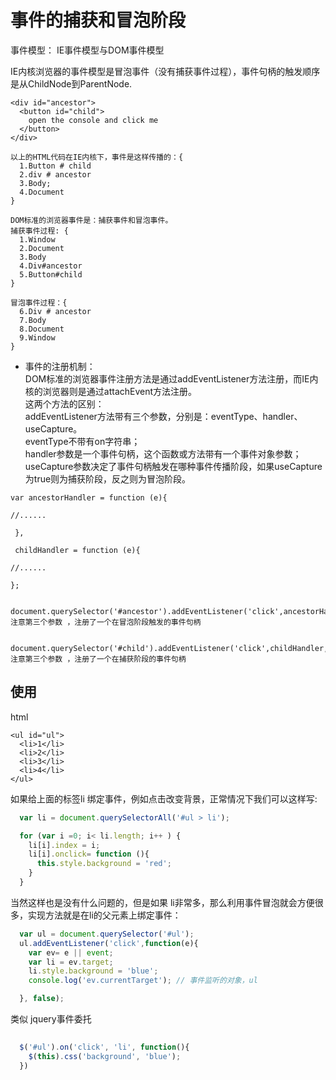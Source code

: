 # 事件的捕获和冒泡阶段

事件模型： IE事件模型与DOM事件模型  

IE内核浏览器的事件模型是冒泡事件（没有捕获事件过程），事件句柄的触发顺序是从ChildNode到ParentNode.  

```
<div id="ancestor">
  <button id="child">
    open the console and click me 
  </button>
</div>
```

```
以上的HTML代码在IE内核下，事件是这样传播的：{
  1.Button # child
  2.div # ancestor
  3.Body;
  4.Document
}
```

```
DOM标准的浏览器事件是：捕获事件和冒泡事件。
捕获事件过程: {
  1.Window
  2.Document
  3.Body
  4.Div#ancestor
  5.Button#child
}

冒泡事件过程：{
  6.Div # ancestor
  7.Body
  8.Document
  9.Window
}
```

- 事件的注册机制：  
  DOM标准的浏览器事件注册方法是通过addEventListener方法注册，而IE内核的浏览器则是通过attachEvent方法注册。   
  这两个方法的区别：  
  addEventListener方法带有三个参数，分别是：eventType、handler、useCapture。   
  eventType不带有on字符串；   
  handler参数是一个事件句柄，这个函数或方法带有一个事件对象参数；   
  useCapture参数决定了事件句柄触发在哪种事件传播阶段，如果useCapture为true则为捕获阶段，反之则为冒泡阶段。   

```
var ancestorHandler = function (e){ 

//...... 

 }, 

 childHandler = function (e){ 

//...... 

}; 

 document.querySelector('#ancestor').addEventListener('click',ancestorHandler,false);//注意第三个参数 ，注册了一个在冒泡阶段触发的事件句柄

 document.querySelector('#child').addEventListener('click',childHandler,true);//注意第三个参数 ，注册了一个在捕获阶段的事件句柄
```

## 使用

html
```
<ul id="ul">
  <li>1</li>
  <li>2</li>
  <li>3</li>
  <li>4</li>
</ul>

```

如果给上面的标签li 绑定事件，例如点击改变背景，正常情况下我们可以这样写:  

```js
  var li = document.querySelectorAll('#ul > li');

  for (var i =0; i< li.length; i++ ) {
    li[i].index = i;
    li[i].onclick= function (){
      this.style.background = 'red';
    }
  }

```

当然这样也是没有什么问题的，但是如果 li非常多，那么利用事件冒泡就会方便很多，实现方法就是在li的父元素上绑定事件：  

```js
  var ul = document.querySelector('#ul');
  ul.addEventListener('click',function(e){
    var ev= e || event;
    var li = ev.target;
    li.style.background = 'blue';
    console.log('ev.currentTarget'); // 事件监听的对象，ul

  }, false);

```
类似 jquery事件委托
```js
  
  $('#ul').on('click', 'li', function(){
    $(this).css('background', 'blue');
  })

```
























